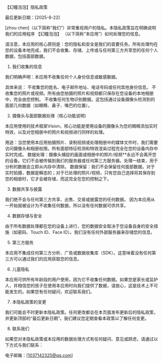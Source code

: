 
【幻瞳泡泡】隐私政策

最后更新日期：[2025-8-22]

[zhou chen]（以下简称“我们”）非常重视用户的隐私。本隐私政策旨在明确说明我们的应用程序 【幻瞳泡泡】 （以下简称“本应用”）如何处理您的信息。

请注意，本应用的核心原则是：您的隐私和安全是我们的首要任务。所有处理均在您的设备本地完成，我们不会收集、存储、上传或与任何第三方共享您的任何个人数据，包括面部数据。

1. 我们收集的信息

我们明确声明：本应用不收集任何个人身份信息或敏感数据。

具体来说：
不收集您的姓名、电子邮件地址、电话号码或任何其他身份信息。
不收集您的照片或视频。所有由您拍摄的照片和视频都只保存在您设备的本地相册中，完全由您控制。
不收集任何生物识别数据。这包括通过设备摄像头检测到的面部几何数据（如眼睛、鼻子、嘴巴的位置）。

2. 摄像头与面部数据处理（核心功能说明）

本应用使用的技术框架Vision，核心功能是使用设备的摄像头为您的眼睛添加实时特效，以及对您相册中的照片和视频进行同样的处理。

用途：当您使用本应用拍摄照片、录制视频或处理相册中的媒体文件时，我们需要访问摄像头和相册权限。所有面部特征检测和特效渲染过程完全在您的设备内存中实时完成。
数据处理：摄像头捕捉的画面或相册中的照片/视频**永远不会离开您的设备。它们不会被传输到我们的服务器或任何第三方服务器。处理一结束，用于分析的数据会立即从内存中清除。
数据保留：我们不会保留任何面部数据。对于实时拍摄，数据是瞬态的；对于已处理的照片/视频，只有您自己选择将其保存到您的相册时，它才会被存储，而这完全在您的控制之下。

3. 数据共享与披露

我们绝不会与任何第三方共享、出售、交易或披露您的任何数据。
因为本应用从一开始就被设计为不收集任何数据，所以没有任何数据可供共享。

 4. 数据存储与安全

由于所有数据处理都在您的设备上进行，您的数据安全取决于您设备自身的安全措施（如密码、Touch ID、Face ID）。我们没有任何外部服务器来存储您的信息。

 5. 第三方服务

本应用不集成任何第三方分析、广告或数据收集库（SDK）。这意味着没有任何第三方可以通过我们的应用获取您的信息。

 6. 儿童隐私

本应用可供所有年龄段的用户使用，因为它不收集任何数据。如果您是家长或监护人，并相信您的孩子在使用本应用时向我们提供了数据，请放心，这是技术上不可能发生的。如果您有任何疑问，欢迎联系我们。

 7. 本隐私政策的变更

我们可能会不时更新本隐私政策。任何更改都会在本页面发布更新后的隐私政策，并更新顶部的“最后更新日期”。我们建议您定期查看本政策以了解任何变更。

 8. 联系我们

如果您对本隐私政策或本应用的数据处理方式有任何疑问、意见或顾虑，请通过以下方式与我们联系：

电子邮箱：[1037142325@qq.com]
